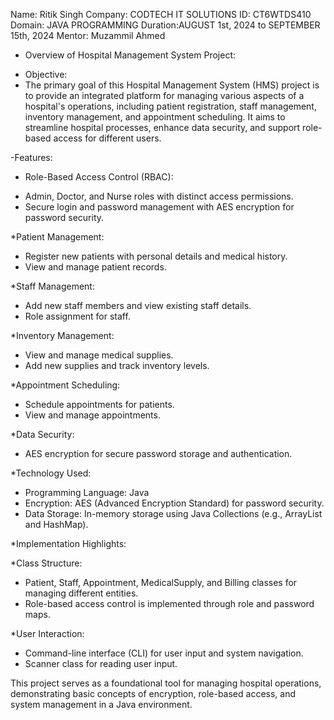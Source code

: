 Name: Ritik Singh
Company: CODTECH IT SOLUTIONS
ID: CT6WTDS410
Domain: JAVA PROGRAMMING
Duration:AUGUST 1st, 2024 to SEPTEMBER 15th, 2024
Mentor: Muzammil Ahmed

* Overview of Hospital Management System Project:

- Objective:
- The primary goal of this Hospital Management System (HMS) project is to provide an integrated platform for managing various aspects of a hospital's operations, including patient registration, staff management, inventory management, and appointment scheduling. It aims to streamline hospital processes, enhance data security, and support role-based access for different users.

-Features:
* Role-Based Access Control (RBAC):
- Admin, Doctor, and Nurse roles with distinct access permissions.
- Secure login and password management with AES encryption for password security.

*Patient Management:
- Register new patients with personal details and medical history.
- View and manage patient records.

*Staff Management:
- Add new staff members and view existing staff details.
- Role assignment for staff.

*Inventory Management:
- View and manage medical supplies.
- Add new supplies and track inventory levels.

*Appointment Scheduling:
- Schedule appointments for patients.
- View and manage appointments.

*Data Security:
- AES encryption for secure password storage and authentication.

*Technology Used:
- Programming Language: Java
- Encryption: AES (Advanced Encryption Standard) for password security.
- Data Storage: In-memory storage using Java Collections (e.g., ArrayList and HashMap).

*Implementation Highlights:

*Class Structure:
- Patient, Staff, Appointment, MedicalSupply, and Billing classes for managing different entities.
- Role-based access control is implemented through role and password maps.

*User Interaction:
- Command-line interface (CLI) for user input and system navigation.
- Scanner class for reading user input.

This project serves as a foundational tool for managing hospital operations, demonstrating basic concepts of encryption, role-based access, and system management in a Java environment.
